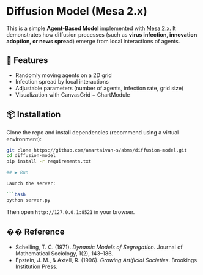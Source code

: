 # Diffusion Model (Mesa 2.x)

This is a simple **Agent-Based Model** implemented with [Mesa 2.x](https://mesa.readthedocs.io/).
It demonstrates how diffusion processes (such as **virus infection, innovation adoption, or news spread**) 
emerge from local interactions of agents.

## 🚀 Features
- Randomly moving agents on a 2D grid
- Infection spread by local interactions
- Adjustable parameters (number of agents, infection rate, grid size)
- Visualization with CanvasGrid + ChartModule

## 📦 Installation
Clone the repo and install dependencies (recommend using a virtual environment):

```bash
git clone https://github.com/amartaivan-s/abms/diffusion-model.git
cd diffusion-model
pip install -r requirements.txt

## ▶️ Run

Launch the server:

```bash
python server.py
```

Then open `http://127.0.0.1:8521` in your browser.

## �� Reference

* Schelling, T. C. (1971). *Dynamic Models of Segregation*. Journal of Mathematical Sociology, 1(2), 143–186.
* Epstein, J. M., & Axtell, R. (1996). *Growing Artificial Societies*. Brookings Institution Press.
